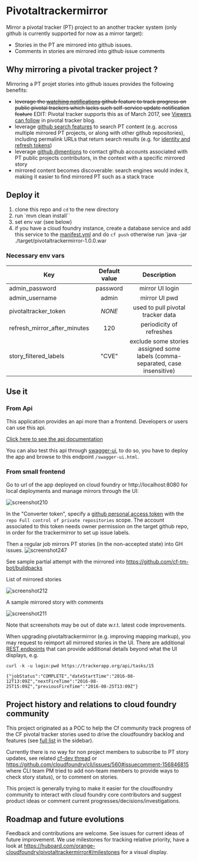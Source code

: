 # Pivotaltrackermirror

Mirror a pivotal tracker (PT) project to an another tracker system (only github is currently supported for now as a mirror target):
* Stories in the PT are mirrored into github issues.
* Comments in stories are mirrored into github issue comments


## Why mirroring a pivotal tracker project ?

Mirroring a PT projet stories into github issues provides the following benefits:
* ~~leverage the [watching notifications](https://help.github.com/articles/about-notifications/#types-of-notifications) github feature to track progress on public pivotal trackers which lacks such self-service update notification feature~~ EDIT: Pivotal tracker supports this as of March 2017, see [Viewers can follow](https://www.pivotaltracker.com/blog/project-permissions/) in pivotal tracker blog. 
* leverage [github search features](https://help.github.com/articles/searching-github) to search PT content (e.g. accross multiple  mirrored PT projects, or along with other github repositories), including permalink URLs that return search results (e.g. for [identity and refresh tokens](https://github.com/cf-tm-bot/identity/search?q=refresh&type=Issues&utf8=%E2%9C%93))
* leverage [github @mentions](https://help.github.com/articles/basic-writing-and-formatting-syntax/#mentioning-users-and-teams) to contact github accounts associated with PT public projects contributors, in the context with a specific mirrored story
* mirrored content becomes discoverable: search engines would index it, making it easier to find mirrored PT such as a stack trace

## Deploy it

1. clone this repo and `cd` to the new directory
2. run `mvn clean install``
3. set env var (see below)
4. if you have a cloud foundry instance, create a database service and add this service to the  [manifest.yml](/manifest.yml) and do `cf push` otherwise run `java -jar ./target/pivotaltrackermirror-1.0.0.war

### Necessary env vars

| Key                          | Default value      | Description       
| ---------------------------- |:------------------:|:------------------:|
| admin_password               | password           | mirror UI login    |
| admin_username               | admin              | mirror UI pwd |
| pivotaltracker_token         | *NONE*             | used to pull pivotal tracker data | 
| refresh_mirror_after_minutes | 120                | periodicity of refreshes
| story_filtered_labels        | "CVE"              | exclude some stories assigned some labels (comma-separated, case insensitive)        |

## Use it

### From Api

This application provides an api more than a frontend. Developers or users can use this api.

[Click here to see the api documentation](/src/docs/asciidoc/generated/api.adoc)

You can also test this api through [swagger-ui](http://swagger.io/swagger-ui/), to do so, you have to deploy the app and browse to this endpoint `/swagger-ui.html`.

### From small frontend

Go to url of the app deployed on cloud foundry or http://localhost:8080 for local deployments and manage mirrors through the UI:

![screenshot210](https://cloud.githubusercontent.com/assets/4748380/17184566/3d044c22-542d-11e6-90c7-0863a7cab0d7.png)

In the "Converter token", specify a [github personal access token](https://github.com/blog/1509-personal-api-tokens) with the  ``repo Full control of private repositories`` scope. The account associated to this token needs owner permission on the target github repo, in order for the trackermirror to set up issue labels.


Then a regular job mirrors PT stories (in the non-accepted state) into GH issues.
![screenshot247](https://cloud.githubusercontent.com/assets/4748380/17997053/7cbee95c-6b6c-11e6-94a6-2199f626a894.png)


See sample partial attempt with the [](https://www.pivotaltracker.com/n/projects/997278) mirrored into https://github.com/cf-tm-bot/buildpacks 

List of mirrored stories

![screenshot212](https://cloud.githubusercontent.com/assets/4748380/17189865/c546f448-5443-11e6-8a14-12f19eefc592.png)

A sample mirrored story with comments

![screenshot211](https://cloud.githubusercontent.com/assets/4748380/17189863/c3ddb42a-5443-11e6-8cbe-fe389181a813.png)

Note that screenshots may be out of date w.r.t. latest code improvements.

When upgrading pivotaltrackermirror (e.g. improving mapping markup), you may request to reimport all mirrored stories in the UI.
There are additional [REST endpoints](src/docs/asciidoc/generated/api.adoc) that can provide additional details beyond what the UI displays, e.g. 

```
curl -k -u login:pwd https://trackerapp.org/api/tasks/15

{"jobStatus":"COMPLETE","dateStartTime":"2016-08-12T13:09Z","nextFireTime":"2016-08-25T15:09Z","previousFireTime":"2016-08-25T13:09Z"}
```

## Project history and relations to cloud foundry community

This project originated as a POC to help the Cf community track progress of the CF pivotal tracker stories used to drive the cloudfoundry backlog and features (see [full list](https://github.com/cloudfoundry-community/cf-docs-contrib/wiki) in the sidebar). 

Currently there is no way for non project members to subscribe to PT story updates, see related [cf-dev thread](http://cf-dev.70369.x6.nabble.com/cf-dev-FW-issue-tracker-permissions-tt2763.html#a5014) or https://github.com/cloudfoundry/cli/issues/560#issuecomment-156846815 where CLI team PM tried to add non-team members to provide ways to check story status), or to comment on stories.

This project is generally trying to make it easier for the cloudfoundry community to interact with cloud foundry core contributors and suggest product ideas or comment current progresses/decisions/investigations.

## Roadmap and future evolutions

Feedback and contributions are welcome. See issues for current ideas of future improvement. We use milestones for tracking  relative priority, have a look at https://huboard.com/orange-cloudfoundry/pivotaltrackermirror#/milestones for a visual display.
